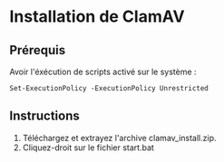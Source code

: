 # Installation de ClamAV

## Prérequis

Avoir l'éxécution de scripts activé sur le système :

`Set-ExecutionPolicy -ExecutionPolicy Unrestricted`

## Instructions

1. Téléchargez et extrayez l'archive clamav_install.zip.
2. Cliquez-droit sur le fichier start.bat
